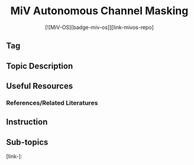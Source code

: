 <div align="center">
<h1> MiV Autonomous Channel Masking </h1>

[![MiV-OS][badge-miv-os]][link-mivos-repo]

</div>

## Tag

## Topic Description

## Useful Resources
 
### References/Related Literatures

## Instruction

## Sub-topics

<!-- hyperlinks -->

[link-]: 
